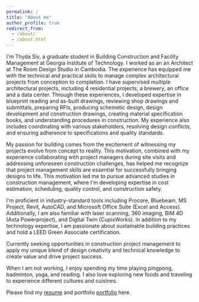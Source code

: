```yaml
---
permalink: /
title: "About me"
author_profile: true
redirect_from: 
  - /about/
  - /about.html
---
```


I'm Thyda Siv, a graduate student in Building Construction and Facility Management at Georgia Institute of Technology. I worked as an  an Architect at The Room Design Studio in Cambodia. The experience has equipped me with the technical and practical skills to manage complex architectural projects from conception to completion. I have supervised multiple architectural projects, including 4 residential projects, a brewery, an office and a data center. Through these experiences, I developed expertise in blueprint reading and as-built drawings, reviewing shop drawings and submittals, preparing RFIs, producing schemetic design, design development and construction drawings, creating material specification books, and understanding procedures in construction. My experience also includes coordinating with various stakeholders, resolving design conflicts, and ensuring adherence to specifications and quality standards. 

My passion for building comes from the excitement of witnessing my projects evolve from concept to reality. This motivation, combined with my experience collaborating with project managers during site visits and addressing unforeseen construction challenges, has helped me recognize that project management skills are essential for successfully bringing designs to life. This motivation led me to pursue advanced studies in construction management, where I'm developing expertise in cost estimation, scheduling, quality control, and construction safety.

I'm proficient in industry-standard tools including Procore, Bluebeam, MS Project, Revit, AutoCAD, and Microsoft Office Suite (Excel and Access). Additionally, I am also familiar with laser scanning, 360 imaging, BIM 4D (Asta Powerproject), and Digital Twin (CupixWorks). In addition to my technology expertise, I am passionate about sustainable building practices and hold a LEED Green Associate certification.

Currently seeking opportunities in construction project management to apply my unique blend of design creativity and technical knowledge to create value and drive project success.

When I am not working, I enjoy spending my time playing pingpong, badminton, yoga, and reading. I also love exploring new foods and traveling to experience different cultures and cuisines.


Please find my [resume](https://thyda-siv.github.io/files/thydasiv.pdf) and portfolio [portfolio](https://thyda-siv.github.io/files/portfolio_thydasiv.pdf) here.


